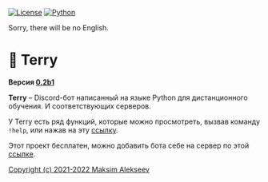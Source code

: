 [![License](https://img.shields.io/github/license/onixuniverse/terry-bot)](https://www.apache.org/licenses/LICENSE-2.0)
[![Python](https://img.shields.io/badge/python-3.9-blue.svg)](https://python.org)

Sorry, there will be no English.

# 🤖 Terry

**Версия [0.2b1](docs/CHANGELOG.md)**

**Terry** – Discord-бот написанный на языке Python для дистанционного обучения. И соответствующих серверов.

У Terry есть ряд функций, которые можно просмотреть, вызвав команду `!help`, или нажав на эту [ссылку](docs/commands.md).

Этот проект бесплатен, можно добавить бота себе на сервер по этой [ссылке](https://discord.com/api/oauth2/authorize?client_id=663412377693454336&permissions=8&scope=bot).


[Copyright (c) 2021-2022 Maksim Alekseev](LICENSE)
